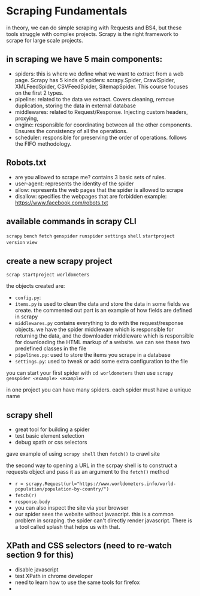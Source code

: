 # Scraping Fundamentals

in theory, we can do simple scraping with Requests and BS4, but these tools struggle with complex projects. Scrapy is the right framework to scrape
for large scale projects.

## in scraping we have 5 main components:
- spiders: this is where we define what we want to extract from a web page. Scrapy has 5 kinds of spiders: scrapy.Spider, 
CrawlSpider, XMLFeedSpider, CSVFeedSpider, SitemapSpider. This course focuses on the first 2 types.
- pipeline: related to the data we extract. Covers cleaning, remove duplication, storing the data in external database
- middlewares: related to Request/Response. Injecting custom headers, proxying, 
- engine: responsible for coordinating between all the other components. Ensures the consistency of all the operations.
- scheduler: responsible for preserving the order of operations. follows the FIFO methodology.

## Robots.txt
- are you allowed to scrape me? contains 3 basic sets of rules.
- user-agent: represents the identity of the spider
- allow: represents the web pages that the spider is allowed to scrape
- disallow: specifies the webpages that are forbidden
example: https://www.facebook.com/robots.txt

## available commands in scrapy CLI
```scrapy```
```bench```
```fetch```
```genspider```
```runspider```
```settings```
```shell```
```startproject```
```version```
```view```

## create a new scrapy project
```scrap startproject worldometers```

the objects created are:
- ```config.py```:
- ```items.py``` is used to clean the data and store the data in some fields we create. the commented out part is an 
example of how fields are defined in scrapy
- ```middlewares.py``` contains everything to do with the request/response objects. we have the spider middleware which 
is responsible for returning the data, and the downloader middleware which is responsible for downloading the HTML 
markup of a website. we can see these two predefined classes in the file 
- ```pipelines.py```: used to store the items you scrape in a database
- ```settings.py```: used to tweak or add some extra configuration to the file


you can start your first spider with ```cd worldometers``` then use ```scrapy genspider <example> <example>```

in one project you can have many spiders. each spider must have a unique name

## scrapy shell
- great tool for building a spider
- test basic element selection
- debug xpath or css selectors

gave example of using ```scrapy shell``` then ```fetch()``` to crawl site

the second way to opening a URL in the scrpay shell is to construct a requests object and pass it as an argument to the 
```fetch()``` method
- ```r = scrapy.Request(url="https://www.worldometers.info/world-population/population-by-country/")```
- ```fetch(r)```
- ```response.body```
- you can also inspect the site via your browser
- our spider sees the website without javascript. this is a common problem in scraping. the spider can't directly render 
javascript. There is a tool called splash that helps us with that.

## XPath and CSS selectors (need to re-watch section 9 for this)
- disable javascript
- test XPath in chrome developer
- need to learn how to use the same tools for firefox
- 